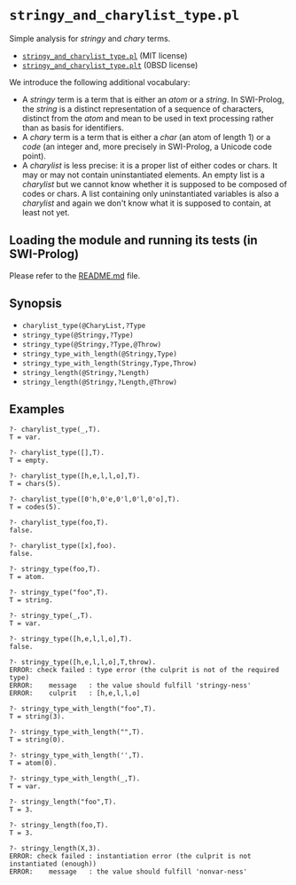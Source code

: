 # `stringy_and_charylist_type.pl`

Simple analysis for _stringy_ and _chary_ terms.

- [`stringy_and_charylist_type.pl`](../stringy_and_charylist_type.pl) (MIT license)
- [`stringy_and_charylist_type.plt`](../stringy_and_charylist_type.plt) (0BSD license)

We introduce the following additional vocabulary:

- A _stringy_ term is a term that is either an _atom_ or a _string_. In SWI-Prolog, the _string_
  is a distinct representation of a sequence of characters, distinct from the _atom_ and
  mean to be used in text processing rather than as basis for identifiers.
- A _chary_ term is a term that is either a _char_ (an atom of length 1) or a _code_ (an integer
  and, more precisely in SWI-Prolog, a Unicode code point).
- A _charylist_ is less precise: it is a proper list of either codes or chars. It may or may not contain
  uninstantiated elements. An empty list is a _charylist_ but we cannot know whether it is supposed
  to be composed of codes or chars. A list containing only uninstantiated variables is also a _charylist_
  and again we don't know what it is supposed to contain, at least not yet.

## Loading the module and running its tests (in SWI-Prolog)

Please refer to the [README.md](../README.md) file.

## Synopsis

- `charylist_type(@CharyList,?Type`
- `stringy_type(@Stringy,?Type)`
- `stringy_type(@Stringy,?Type,@Throw)`
- `stringy_type_with_length(@Stringy,Type)`
- `stringy_type_with_length(Stringy,Type,Throw)`
- `stringy_length(@Stringy,?Length)`
- `stringy_length(@Stringy,?Length,@Throw)`

## Examples

```
?- charylist_type(_,T).
T = var.

?- charylist_type([],T).
T = empty.

?- charylist_type([h,e,l,l,o],T).
T = chars(5).

?- charylist_type([0'h,0'e,0'l,0'l,0'o],T).
T = codes(5).

?- charylist_type(foo,T).
false.

?- charylist_type([x],foo).
false.
```

```
?- stringy_type(foo,T).
T = atom.

?- stringy_type("foo",T).
T = string.

?- stringy_type(_,T).
T = var.

?- stringy_type([h,e,l,l,o],T).
false.

?- stringy_type([h,e,l,l,o],T,throw).
ERROR: check failed : type error (the culprit is not of the required type)
ERROR:    message   : the value should fulfill 'stringy-ness'
ERROR:    culprit   : [h,e,l,l,o]
```

```
?- stringy_type_with_length("foo",T).
T = string(3).

?- stringy_type_with_length("",T).
T = string(0).

?- stringy_type_with_length('',T).
T = atom(0).

?- stringy_type_with_length(_,T).
T = var.
```

```
?- stringy_length("foo",T).
T = 3.

?- stringy_length(foo,T).
T = 3.

?- stringy_length(X,3).
ERROR: check failed : instantiation error (the culprit is not instantiated (enough))
ERROR:    message   : the value should fulfill 'nonvar-ness'
```
